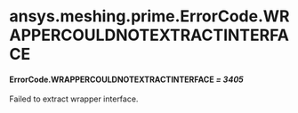 # ansys.meshing.prime.ErrorCode.WRAPPERCOULDNOTEXTRACTINTERFACE

<a id="ansys.meshing.prime.ErrorCode.WRAPPERCOULDNOTEXTRACTINTERFACE"></a>

#### ErrorCode.WRAPPERCOULDNOTEXTRACTINTERFACE *= 3405*

Failed to extract wrapper interface.

<!-- !! processed by numpydoc !! -->
